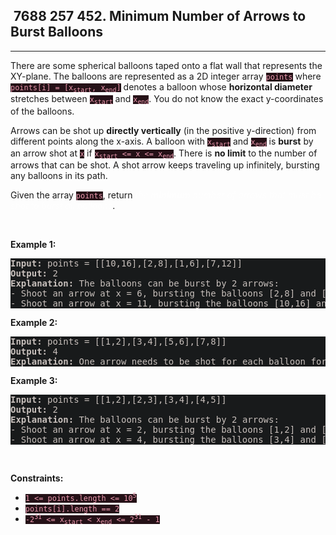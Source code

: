 <h2> 7688 257
452. Minimum Number of Arrows to Burst Balloons</h2><hr><div style="border-color: rgba(140, 122, 115, 0.65) !important;"><p style="border-color: rgba(140, 122, 115, 0.65) !important;">There are some spherical balloons taped onto a flat wall that represents the XY-plane. The balloons are represented as a 2D integer array <code style="background-color: rgb(37, 17, 23) !important; color: rgb(236, 154, 175) !important; border-color: rgb(172, 35, 69) !important;">points</code> where <code style="background-color: rgb(37, 17, 23) !important; color: rgb(236, 154, 175) !important; border-color: rgb(172, 35, 69) !important;">points[i] = [x<sub style="border-color: rgb(172, 35, 69) !important;">start</sub>, x<sub style="border-color: rgb(172, 35, 69) !important;">end</sub>]</code> denotes a balloon whose <strong style="border-color: rgba(140, 122, 115, 0.65) !important;">horizontal diameter</strong> stretches between <code style="background-color: rgb(37, 17, 23) !important; color: rgb(236, 154, 175) !important; border-color: rgb(172, 35, 69) !important;">x<sub style="border-color: rgb(172, 35, 69) !important;">start</sub></code> and <code style="background-color: rgb(37, 17, 23) !important; color: rgb(236, 154, 175) !important; border-color: rgb(172, 35, 69) !important;">x<sub style="border-color: rgb(172, 35, 69) !important;">end</sub></code>. You do not know the exact y-coordinates of the balloons.</p>

<p style="border-color: rgba(140, 122, 115, 0.65) !important;">Arrows can be shot up <strong style="border-color: rgba(140, 122, 115, 0.65) !important;">directly vertically</strong> (in the positive y-direction) from different points along the x-axis. A balloon with <code style="background-color: rgb(37, 17, 23) !important; color: rgb(236, 154, 175) !important; border-color: rgb(172, 35, 69) !important;">x<sub style="border-color: rgb(172, 35, 69) !important;">start</sub></code> and <code style="background-color: rgb(37, 17, 23) !important; color: rgb(236, 154, 175) !important; border-color: rgb(172, 35, 69) !important;">x<sub style="border-color: rgb(172, 35, 69) !important;">end</sub></code> is <strong style="border-color: rgba(140, 122, 115, 0.65) !important;">burst</strong> by an arrow shot at <code style="background-color: rgb(37, 17, 23) !important; color: rgb(236, 154, 175) !important; border-color: rgb(172, 35, 69) !important;">x</code> if <code style="background-color: rgb(37, 17, 23) !important; color: rgb(236, 154, 175) !important; border-color: rgb(172, 35, 69) !important;">x<sub style="border-color: rgb(172, 35, 69) !important;">start</sub> &lt;= x &lt;= x<sub style="border-color: rgb(172, 35, 69) !important;">end</sub></code>. There is <strong style="border-color: rgba(140, 122, 115, 0.65) !important;">no limit</strong> to the number of arrows that can be shot. A shot arrow keeps traveling up infinitely, bursting any balloons in its path.</p>

<p style="border-color: rgba(140, 122, 115, 0.65) !important;">Given the array <code style="background-color: rgb(37, 17, 23) !important; color: rgb(236, 154, 175) !important; border-color: rgb(172, 35, 69) !important;">points</code>, return <em style="color: rgba(255, 255, 255, 0.65) !important; border-color: rgba(140, 122, 115, 0.65) !important;">the <strong style="border-color: rgba(140, 122, 115, 0.65) !important;">minimum</strong> number of arrows that must be shot to burst all balloons</em>.</p>

<p style="border-color: rgba(140, 122, 115, 0.65) !important;">&nbsp;</p>
<p style="border-color: rgba(140, 122, 115, 0.65) !important;"><strong class="example" style="border-color: rgba(140, 122, 115, 0.65) !important;">Example 1:</strong></p>

<pre style="background-color: rgb(24, 26, 27) !important; color: rgb(200, 192, 188) !important; border-color: rgb(126, 109, 103) !important;"><strong style="border-color: rgb(112, 97, 92) !important;">Input:</strong> points = [[10,16],[2,8],[1,6],[7,12]]
<strong style="border-color: rgb(112, 97, 92) !important;">Output:</strong> 2
<strong style="border-color: rgb(112, 97, 92) !important;">Explanation:</strong> The balloons can be burst by 2 arrows:
- Shoot an arrow at x = 6, bursting the balloons [2,8] and [1,6].
- Shoot an arrow at x = 11, bursting the balloons [10,16] and [7,12].
</pre>

<p style="border-color: rgba(140, 122, 115, 0.65) !important;"><strong class="example" style="border-color: rgba(140, 122, 115, 0.65) !important;">Example 2:</strong></p>

<pre style="background-color: rgb(24, 26, 27) !important; color: rgb(200, 192, 188) !important; border-color: rgb(126, 109, 103) !important;"><strong style="border-color: rgb(112, 97, 92) !important;">Input:</strong> points = [[1,2],[3,4],[5,6],[7,8]]
<strong style="border-color: rgb(112, 97, 92) !important;">Output:</strong> 4
<strong style="border-color: rgb(112, 97, 92) !important;">Explanation:</strong> One arrow needs to be shot for each balloon for a total of 4 arrows.
</pre>

<p style="border-color: rgba(140, 122, 115, 0.65) !important;"><strong class="example" style="border-color: rgba(140, 122, 115, 0.65) !important;">Example 3:</strong></p>

<pre style="background-color: rgb(24, 26, 27) !important; color: rgb(200, 192, 188) !important; border-color: rgb(126, 109, 103) !important;"><strong style="border-color: rgb(112, 97, 92) !important;">Input:</strong> points = [[1,2],[2,3],[3,4],[4,5]]
<strong style="border-color: rgb(112, 97, 92) !important;">Output:</strong> 2
<strong style="border-color: rgb(112, 97, 92) !important;">Explanation:</strong> The balloons can be burst by 2 arrows:
- Shoot an arrow at x = 2, bursting the balloons [1,2] and [2,3].
- Shoot an arrow at x = 4, bursting the balloons [3,4] and [4,5].
</pre>

<p style="border-color: rgba(140, 122, 115, 0.65) !important;">&nbsp;</p>
<p style="border-color: rgba(140, 122, 115, 0.65) !important;"><strong style="border-color: rgba(140, 122, 115, 0.65) !important;">Constraints:</strong></p>

<ul style="border-color: rgba(140, 122, 115, 0.65) !important;">
	<li style="border-color: rgba(140, 122, 115, 0.65) !important;"><code style="background-color: rgb(37, 17, 23) !important; color: rgb(236, 154, 175) !important; border-color: rgb(172, 35, 69) !important;">1 &lt;= points.length &lt;= 10<sup style="border-color: rgb(172, 35, 69) !important;">5</sup></code></li>
	<li style="border-color: rgba(140, 122, 115, 0.65) !important;"><code style="background-color: rgb(37, 17, 23) !important; color: rgb(236, 154, 175) !important; border-color: rgb(172, 35, 69) !important;">points[i].length == 2</code></li>
	<li style="border-color: rgba(140, 122, 115, 0.65) !important;"><code style="background-color: rgb(37, 17, 23) !important; color: rgb(236, 154, 175) !important; border-color: rgb(172, 35, 69) !important;">-2<sup style="border-color: rgb(172, 35, 69) !important;">31</sup> &lt;= x<sub style="border-color: rgb(172, 35, 69) !important;">start</sub> &lt; x<sub style="border-color: rgb(172, 35, 69) !important;">end</sub> &lt;= 2<sup style="border-color: rgb(172, 35, 69) !important;">31</sup> - 1</code></li>
</ul>
</div>